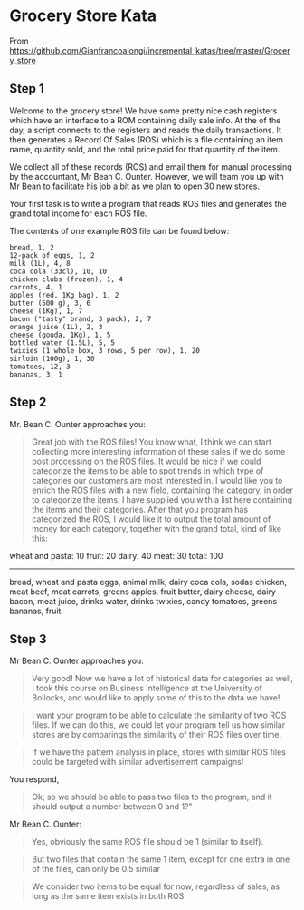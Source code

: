 # Grocery Store Kata

From <https://github.com/Gianfrancoalongi/incremental_katas/tree/master/Grocery_store>

## Step 1

Welcome to the grocery store! We have some pretty nice cash registers which have an interface to a ROM containing daily sale info. At the of the day, a script connects to the registers and reads the daily transactions. It then generates a Record Of Sales (ROS) which is a file containing an item name, quantity sold, and the total price paid for that quantity of the item.

We collect all of these records (ROS) and email them for manual processing by the accountant, Mr Bean C. Ounter. However, we will team you up with Mr Bean to facilitate his job a bit as we plan to open 30 new stores.

Your first task is to write a program that reads ROS files and generates the grand total income for each ROS file.

The contents of one example ROS file can be found below:

```csv
bread, 1, 2
12-pack of eggs, 1, 2
milk (1L), 4, 8
coca cola (33cl), 10, 10
chicken clubs (frozen), 1, 4
carrots, 4, 1
apples (red, 1Kg bag), 1, 2
butter (500 g), 3, 6
cheese (1Kg), 1, 7
bacon ("tasty" brand, 3 pack), 2, 7
orange juice (1L), 2, 3
cheese (gouda, 1Kg), 1, 5
bottled water (1.5L), 5, 5
twixies (1 whole box, 3 rows, 5 per row), 1, 20
sirloin (100g), 1, 30
tomatoes, 12, 3
bananas, 3, 1
```

## Step 2

Mr. Bean C. Ounter approaches you:

> Great job with the ROS files! You know what, I think we can start collecting more interesting information of these sales if we do some post processing on the ROS files.
> It would be nice if we could categorize the items to be able to spot trends in which type of categories our customers are most interested in.
> I would like you to enrich the ROS files with a new field, containing the category, in order to categorize the items, I have supplied you with a list here containing the items and their categories.
> After that you program has categorized the ROS, I would like it to output the total amount of money for each category, together with the grand total, kind of like this:

   wheat and pasta: 10
   fruit: 20
   dairy: 40
   meat: 30
   total: 100

---
bread, wheat and pasta
eggs, animal
milk, dairy
coca cola, sodas
chicken, meat
beef, meat
carrots, greens
apples, fruit
butter, dairy
cheese, dairy
bacon, meat
juice, drinks
water, drinks
twixies, candy
tomatoes, greens
bananas, fruit

## Step 3

Mr Bean C. Ounter approaches you:

> Very good! Now we have a lot of historical data for categories as well, I took this course on Business Intelligence at the University of Bollocks, and would like to apply some of this to the data we have!

> I want your program to be able to calculate the similarity of two ROS files. If we can do this, we could let your program tell us how similar stores are by comparings the similarity of their ROS files over time.

> If we have the pattern analysis in place, stores with similar ROS files could be targeted with similar advertisement campaigns!

You respond,
> Ok, so we should be able to pass two files to the program, and it should output a number between 0 and 1?"

Mr Bean C. Ounter:
> Yes, obviously the same ROS file should be 1 (similar to itself).

> But two files that contain the same 1 item, except for one extra in one of the files, can only be 0.5 similar

> We consider two items to be equal for now, regardless of sales, as long as the same item exists in both ROS.
